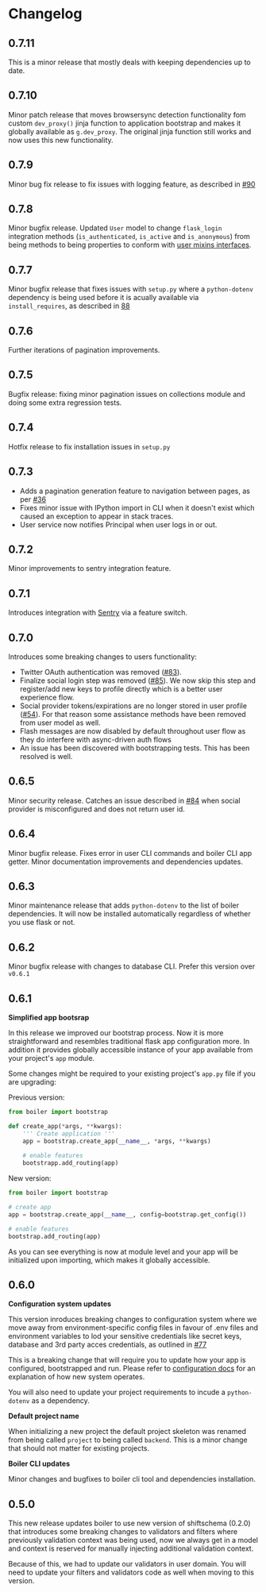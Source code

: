 # Changelog

## 0.7.11
This is a minor release that mostly deals with keeping dependencies up to date.

## 0.7.10
Minor patch release that moves browsersync detection functionality fom custom 
`dev_proxy()` jinja function to application bootstrap and makes it globally 
available as `g.dev_proxy`. The original jinja function still works and now uses
this new functionality.

## 0.7.9
Minor bug fix release to fix issues with logging feature, as described in [#90](https://github.com/projectshift/shift-boiler/issues/90)

## 0.7.8
Minor bugfix release. Updated `User` model to change `flask_login` integration methods (`is_authenticated`, `is_active` and `is_anonymous`) from being methods to being properties to conform with [user mixins interfaces](https://flask-login.readthedocs.io/en/latest/_modules/flask_login/mixins.html#UserMixin). 


## 0.7.7

Minor bugfix release that fixes issues with `setup.py` where a `python-dotenv` dependency is being used before it is acually available via `install_requires`, as described in [88](https://github.com/projectshift/shift-boiler/issues/88)

## 0.7.6

Further iterations of pagination improvements.

## 0.7.5

Bugfix release: fixing minor pagination issues on collections module and doing some extra regression tests.

## 0.7.4

Hotfix release to fix installation issues in `setup.py`

## 0.7.3
  * Adds a pagination generation feature to navigation between pages, as per [#36](https://github.com/projectshift/shift-boiler/issues/36)
  * Fixes minor issue with IPython import in CLI when it doesn't exist which caused an exception to appear in stack traces.
  * User service now notifies Principal when user logs in or out.

## 0.7.2
Minor improvements to sentry integration feature.

## 0.7.1
Introduces integration with [Sentry](https://sentry.io/) via a feature switch.

## 0.7.0
Introduces some breaking changes to users functionality: 

  * Twitter OAuth authentication was removed ([#83](https://github.com/projectshift/shift-boiler/issues/83)). 
  * Finalize social login step was removed ([#85](https://github.com/projectshift/shift-boiler/issues/85)). We now skip this step and register/add new keys to profile directly which is a better user experience flow.
  * Social provider tokens/expirations are no longer stored in user profile ([#54](https://github.com/projectshift/shift-boiler/issues/54)). For that reason some assistance methods have been removed from user model as well.
  * Flash messages are now disabled by default throughout user flow as they do interfere with async-driven auth flows
  * An issue has been discovered with bootstrapping tests. This has been resolved is well.

## 0.6.5

Minor security release. Catches an issue described in [#84](https://github.com/projectshift/shift-boiler/issues/84) when social provider is misconfigured and does not return user id.

## 0.6.4

Minor bugfix release. Fixes error in user CLI commands and boiler CLI app getter. Minor documentation improvements and dependencies updates.

## 0.6.3

Minor maintenance release that adds `python-dotenv` to the list of boiler dependencies.
It will now be installed automatically regardless of whether you use flask or not.

## 0.6.2

Minor bugfix release with changes to database CLI. Prefer this version over `v0.6.1`

## 0.6.1

**Simplified app bootsrap**

In this release we improved our bootstrap process. Now it is more straightforward and resembles traditional flask app configuration more. In addition it provides globally accessible instance of your app available from your project's `app` module. 

Some changes might be required to your existing project's `app.py` file if you are upgrading:

Previous version:

```python
from boiler import bootstrap

def create_app(*args, **kwargs):
	''' Create application '''
	app = bootstrap.create_app(__name__, *args, **kwargs)
	
	# enable features
	bootstrapp.add_routing(app)

```

New version:

```python
from boiler import bootstrap

# create app
app = bootstrap.create_app(__name__, config=bootstrap.get_config())

# enable features
bootstrap.add_routing(app)

```

As you can see everything is now at module level and your app will be initialized upon importing, which makes it globally accessible.


## 0.6.0

**Configuration system updates**

This version inroduces breaking changes to configuration system where we move away from environment-specific config files in favour of .env files and environment variables to lod your sensitive credentials like secret keys, database and 3rd party acces credentials, as outlined in [#77](https://github.com/projectshift/shift-boiler/issues/77) 

This is a breaking change that will require you to update how your app is configured, bootstrapped and run. Please refer to [configuration docs](config.md) for an explanation of how new system operates.

You will also need to update your project requirements to incude a `python-dotenv` as a dependency.

**Default project name**

When initializing a new project the default project skeleton was renamed from being called `project` to being called `backend`. This is a minor change that should not matter for existing projects.

**Boiler CLI updates**

Minor changes and bugfixes to boiler cli tool and dependencies installation.


## 0.5.0

This new release updates boiler to use new version of shiftschema (0.2.0) that introduces some breaking changes to validators and filters where previously validation context was being used, now we always get in a model and context is reserved for manually injecting additional validation context.

Because of this, we had to update our validators in user domain. You will need to update your filters and validators code as well when moving to this version.








